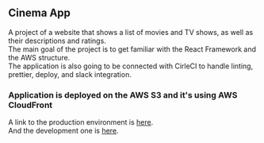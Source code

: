 ## Cinema App

A project of a website that shows a list of movies and TV shows, as well as their descriptions and ratings.<br />
The main goal of the project is to get familiar with the React Framework and the AWS structure.<br />
The application is also going to be connected with CirleCI to handle linting, prettier, deploy, and slack integration.


### Application is deployed on the AWS S3 and it's using AWS CloudFront
A link to the production environment is [here](d3j0y6c7ry6jpk.cloudfront.net).<br />
And the development one is [here](d3md1rdwk1z9s8.cloudfront.net).
